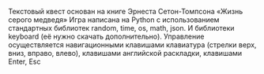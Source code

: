 Текстовый квест основан на книге Эрнеста Сетон-Томпсона «Жизнь серого медведя»
Игра написана на Python с использованием стандартных библиотек random, time, os, math, json. И библиотеки keyboard (её нужно скачать дополнительно).
Управление осуществляется навигационными клавишами клавиатура (стрелки верх, вниз, вправо, влево), клавишами английской раскладки, клавишами Enter, Esc
